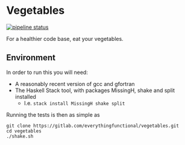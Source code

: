 Vegetables
==========

[![pipeline status](https://gitlab.com/everythingfunctional/vegetables/badges/master/pipeline.svg)](https://gitlab.com/everythingfunctional/vegetables/commits/master)

For a healthier code base, eat your vegetables.

## Environment

In order to run this you will need:
* A reasonably recent version of gcc and gfortran
* The Haskell Stack tool, with packages MissingH, shake and split installed
  * I.e. `stack install MissingH shake split`

Running the tests is then as simple as

```
git clone https://gitlab.com/everythingfunctional/vegetables.git
cd vegetables
./shake.sh
```
